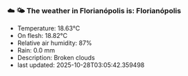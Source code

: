 ### ☁️ 🌤️  The weather in Florianópolis is: Florianópolis

- Temperature: 18.63°C
- On flesh: 18.82°C
- Relative air humidity: 87%
- Rain: 0.0 mm
- Description: Broken clouds
- last updated: 2025-10-28T03:05:42.359498

